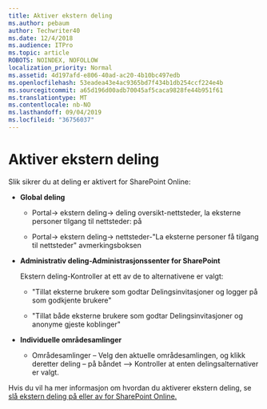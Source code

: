 ```yaml
---
title: Aktiver ekstern deling
ms.author: pebaum
author: Techwriter40
ms.date: 12/4/2018
ms.audience: ITPro
ms.topic: article
ROBOTS: NOINDEX, NOFOLLOW
localization_priority: Normal
ms.assetid: 4d197afd-e806-40ad-ac20-4b10bc497edb
ms.openlocfilehash: 53eadea43e4ac9365bd7f434b1db254ccf224e4b
ms.sourcegitcommit: a65d196d00adb70045af5caca9828fe44b951f61
ms.translationtype: MT
ms.contentlocale: nb-NO
ms.lasthandoff: 09/04/2019
ms.locfileid: "36756037"
---
```

# <a name="enable-external-sharing"></a>Aktiver ekstern deling

 Slik sikrer du at deling er aktivert for SharePoint Online:
  
- **Global deling**
    
  - Portal-\> ekstern deling-\> deling oversikt-nettsteder, la eksterne personer tilgang til nettsteder: på
    
  - Portal-\> ekstern deling-\> nettsteder-"La eksterne personer få tilgang til nettsteder" avmerkingsboksen
    
- **Administrativ deling-Administrasjonssenter for SharePoint**
    
    Ekstern deling-Kontroller at ett av de to alternativene er valgt:
    
  - "Tillat eksterne brukere som godtar Delingsinvitasjoner og logger på som godkjente brukere"
    
  - "Tillat både eksterne brukere som godtar Delingsinvitasjoner og anonyme gjeste koblinger"
    
- **Individuelle områdesamlinger**
    
  - Områdesamlinger – Velg den aktuelle områdesamlingen, og klikk deretter deling – på båndet –\> Kontroller at enten delingsalternativer er valgt.
    
Hvis du vil ha mer informasjon om hvordan du aktiverer ekstern deling, se [slå ekstern deling på eller av for SharePoint Online.](https://go.microsoft.com/fwlink/?linkid=2047681&amp;clcid=0x409)
  

